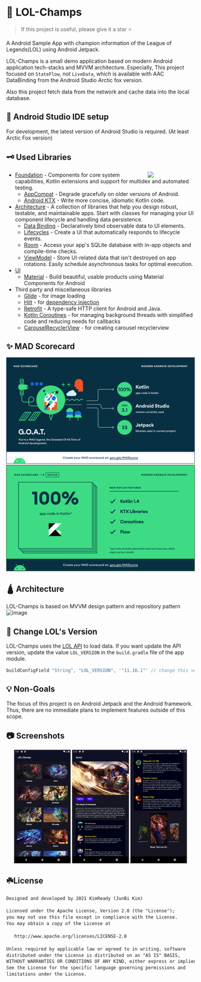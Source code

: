 🎉 LOL-Champs
==========
> If this project is useful, please give it a star ⭐

A Android Sample App with champion information of the League of Legends(LOL) using Android Jetpack.

LOL-Champs is a small demo application based on modern Android application tech-stacks and MVVM architecture.
Especially, This project focused on `StateFlow`, not `LiveData`, which is available with AAC DataBinding from the Android Studio Arctic fox version.

Also this project fetch data from the network and cache data into the local database.

🎈 Android Studio IDE setup
----------
For development, the latest version of Android Studio is required. (At least Arctic Fox version)

🗝 Used Libraries
----------
<img src="screenshots/preview.gif" width="25%" align="right"/>

* [Foundation][0] - Components for core system capabilities, Kotlin extensions and support for
  multidex and automated testing.
  * [AppCompat][1] - Degrade gracefully on older versions of Android.
  * [Android KTX][2] - Write more concise, idiomatic Kotlin code.
* [Architecture][10] - A collection of libraries that help you design robust, testable, and
  maintainable apps. Start with classes for managing your UI component lifecycle and handling data
  persistence.
  * [Data Binding][11] - Declaratively bind observable data to UI elements.
  * [Lifecycles][12] - Create a UI that automatically responds to lifecycle events.
  * [Room][16] - Access your app's SQLite database with in-app objects and compile-time checks.
  * [ViewModel][17] - Store UI-related data that isn't destroyed on app rotations. Easily schedule
     asynchronous tasks for optimal execution.
* [UI][30]
  * [Material][31] - Build beautiful, usable products using Material Components for Android
* Third party and miscellaneous libraries
  * [Glide][40] - for image loading
  * [Hilt][41] - for [dependency injection][42]
  * [Retrofit][43] - A type-safe HTTP client for Android and Java.
  * [Kotlin Coroutines][44] - for managing background threads with simplified code and reducing needs for callbacks
  * [CarouselRecyclerView][45] - for creating carousel recyclerview

[0]: https://developer.android.com/jetpack/components
[1]: https://developer.android.com/topic/libraries/support-library/packages#v7-appcompat
[2]: https://developer.android.com/kotlin/ktx
[10]: https://developer.android.com/jetpack/arch/
[11]: https://developer.android.com/topic/libraries/data-binding/
[12]: https://developer.android.com/topic/libraries/architecture/lifecycle
[16]: https://developer.android.com/topic/libraries/architecture/room
[17]: https://developer.android.com/topic/libraries/architecture/viewmodel
[30]: https://developer.android.com/guide/topics/ui
[31]: https://material.io/develop/android
[40]: https://bumptech.github.io/glide/
[41]: https://developer.android.com/training/dependency-injection/hilt-android
[42]: https://developer.android.com/training/dependency-injection
[43]: https://github.com/square/retrofit
[44]: https://kotlinlang.org/docs/reference/coroutines-overview.html
[45]: https://github.com/sparrow007/CarouselRecyclerview

✨ MAD Scorecard
----------
![mad_summary](screenshots/mad_summary.png)
![mad_kotlin](screenshots/mad_kotlin.png)

🛕 Architecture
----------
LOL-Champs is based on MVVM design pattern and repository pattern
![image](https://user-images.githubusercontent.com/22849063/132246469-3bcc36b3-70f3-4ee2-b32d-851bd77dcadd.png)


🎡 Change LOL's Version
----------
LOL-Champs uses the [LOL API](https://developer.riotgames.com/docs/lol) to load data.
If you want update the API version, update the value `LOL_VERSION` in the `build.gradle` file of the app module.

```groovy
buildConfigField "String", "LOL_VERSION", '"11.16.1"' // change this version
```

💡 Non-Goals
----------
The focus of this project is on Android Jetpack and the Android framework. Thus, there are no immediate plans to implement features outside of this scope.

📷 Screenshots
----------
<p align="center">
<img src="screenshots/main.png" width="30%"/>
<img src="screenshots/detail_1.png" width="30%"/>
<img src="screenshots/detail_2.png" width="30%"/>
</p>


☘️License
----------
```xml
Designed and developed by 2021 KimReady (JunBi Kim)

Licensed under the Apache License, Version 2.0 (the "License");
you may not use this file except in compliance with the License.
You may obtain a copy of the License at

   http://www.apache.org/licenses/LICENSE-2.0

Unless required by applicable law or agreed to in writing, software
distributed under the License is distributed on an "AS IS" BASIS,
WITHOUT WARRANTIES OR CONDITIONS OF ANY KIND, either express or implied.
See the License for the specific language governing permissions and
limitations under the License.
```
